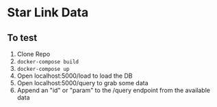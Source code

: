 # Star Link Data

## To test
1. Clone Repo
2. `docker-compose build`
3. `docker-compose up`
4. Open localhost:5000/load to load the DB
5. Open localhost:5000/query to grab some data
6. Append an "id" or "param" to the /query endpoint from the available data